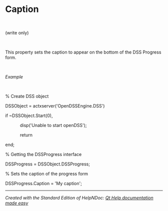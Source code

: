 # Caption

&nbsp;

(write only)

&nbsp;

This property sets the caption to appear on the bottom of the DSS Progress form.

&nbsp;

*Example*

&nbsp;

% Create DSS object

DSSObject = actxserver('OpenDSSEngine.DSS')

if ~DSSObject.Start(0),

&nbsp; &nbsp; &nbsp; &nbsp; &nbsp; &nbsp; disp('Unable to start openDSS');

&nbsp; &nbsp; &nbsp; &nbsp; &nbsp; &nbsp; return

end;

% Getting the DSSProgress interface

DSSProgress = DSSObject.DSSProgress;

% Sets the caption of the progress form

DSSProgress.Caption = 'My caption';

***
_Created with the Standard Edition of HelpNDoc: [Qt Help documentation made easy](<https://www.helpndoc.com/feature-tour/create-help-files-for-the-qt-help-framework>)_
